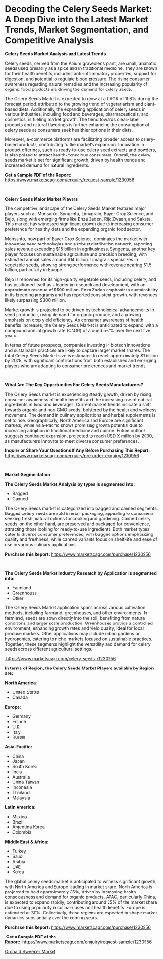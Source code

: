 <p><h1>Decoding the Celery Seeds Market: A Deep Dive into the Latest Market Trends, Market Segmentation, and Competitive Analysis</h1></p><p><strong>Celery Seeds Market Analysis and Latest Trends</strong></p>
<p><p>Celery seeds, derived from the Apium graveolens plant, are small, aromatic seeds used primarily as a spice and in traditional medicine. They are known for their health benefits, including anti-inflammatory properties, support for digestion, and potential to regulate blood pressure. The rising consumer awareness regarding natural remedies and the increasing popularity of organic food products are driving the demand for celery seeds.</p><p>The Celery Seeds Market is expected to grow at a CAGR of 11.8% during the forecast period, attributed to the growing trend of vegetarianism and plant-based diets. Additionally, the expanding application of celery seeds in various industries, including food and beverages, pharmaceuticals, and cosmetics, is fueling market growth. The trend towards clean-label products and natural flavorings is further enhancing the consumption of celery seeds as consumers seek healthier options in their diets.</p><p>Moreover, e-commerce platforms are facilitating broader access to celery-based products, contributing to the market’s expansion. Innovation in product offerings, such as ready-to-use celery seed extracts and powders, is also poised to attract health-conscious consumers. Overall, the celery seeds market is set for significant growth, driven by health trends and increased demand for natural ingredients.</p></p>
<p><strong>Get a Sample PDF of the Report:&nbsp;</strong> <a href="https://www.marketscagr.com/enquiry/request-sample/1230956?utm_campaign=3019&utm_medium=2&utm_source=Github&utm_content=ia&utm_term=30032025&utm_id=celery-seeds">https://www.marketscagr.com/enquiry/request-sample/1230956</a></p>
<p>&nbsp;</p>
<p><strong>Celery Seeds Major Market Players</strong></p>
<p><p>The competitive landscape of the Celery Seeds Market features major players such as Monsanto, Syngenta, Limagrain, Bayer Crop Science, and Bejo, along with emerging firms like Enza Zaden, Rijk Zwaan, and Sakata. This market has witnessed significant growth due to increasing consumer preference for healthy diets and the expanding organic food sector.</p><p>Monsanto, now part of Bayer Crop Science, dominates the market with innovative seed technologies and a robust distribution network, reporting sales revenue exceeding $15 billion in agribusiness. Syngenta, another key player, focuses on sustainable agriculture and precision breeding, with estimated annual sales around $14 billion. Limagrain specializes in vegetable seeds, showing strong performance with revenue nearing $1.5 billion, particularly in Europe.</p><p>Bejo is renowned for its high-quality vegetable seeds, including celery, and has positioned itself as a leader in research and development, with an approximate revenue of $500 million. Enza Zaden emphasizes sustainability in its breeding programs and has reported consistent growth, with revenues likely surpassing $300 million.</p><p>Market growth is projected to be driven by technological advancements in seed production, rising demand for organic produce, and a growing emphasis on crop yield efficiency. As consumer awareness of health benefits increases, the Celery Seeds Market is anticipated to expand, with a compound annual growth rate (CAGR) of around 5-7% over the next five years.</p><p>In terms of future prospects, companies investing in biotech innovations and sustainable practices are likely to capture larger market shares. The total Celery Seeds Market size is estimated to reach approximately $1 billion by 2028, with significant contributions from both established and emerging players who are adapting to consumer preferences and market trends.</p></p>
<p>&nbsp;</p>
<p><strong>What Are The Key Opportunities For Celery Seeds Manufacturers?</strong></p>
<p><p>The Celery Seeds market is experiencing steady growth, driven by rising consumer awareness of health benefits and the increasing use of natural ingredients in food and beverages. Current market trends indicate a shift towards organic and non-GMO seeds, bolstered by the health and wellness movement. The demand in culinary applications and herbal supplements is set to rise. Geographically, North America and Europe are significant markets, while Asia-Pacific shows promising growth potential due to increasing adoption in traditional medicine and cuisine. Future outlook suggests continued expansion, projected to reach USD X million by 2030, as manufacturers innovate to meet diverse consumer preferences.</p></p>
<p><strong>Inquire or Share Your Questions If Any Before Purchasing This Report:</strong> <a href="https://www.marketscagr.com/enquiry/pre-order-enquiry/1230956?utm_campaign=3019&utm_medium=2&utm_source=Github&utm_content=ia&utm_term=30032025&utm_id=celery-seeds">https://www.marketscagr.com/enquiry/pre-order-enquiry/1230956</a></p>
<p>&nbsp;</p>
<p><strong>Market Segmentation</strong></p>
<p><strong>The Celery Seeds Market Analysis by types is segmented into:</strong></p>
<p><ul><li>Bagged</li><li>Canned</li></ul></p>
<p><p>The Celery Seeds market is categorized into bagged and canned segments. Bagged celery seeds are sold in retail packaging, appealing to consumers seeking fresh, natural options for cooking and gardening. Canned celery seeds, on the other hand, are preserved and packaged for convenience, attracting those looking for ready-to-use ingredients. Both market types cater to diverse consumer preferences, with bagged options emphasizing quality and freshness, while canned variants focus on shelf-life and ease of use in various culinary applications.</p></p>
<p><strong>Purchase this Report:&nbsp;</strong><a href="https://www.marketscagr.com/purchase/1230956?utm_campaign=3019&utm_medium=2&utm_source=Github&utm_content=ia&utm_term=30032025&utm_id=celery-seeds">https://www.marketscagr.com/purchase/1230956</a></p>
<p>&nbsp;</p>
<p><strong>The Celery Seeds Market Industry Research by Application is segmented into:</strong></p>
<p><ul><li>Farmland</li><li>Greenhouse</li><li>Other</li></ul></p>
<p><p>The Celery Seeds Market application spans across various cultivation methods, including farmland, greenhouses, and other environments. In farmland, seeds are sown directly into the soil, benefiting from natural conditions and larger scale production. Greenhouses provide a controlled environment, enhancing growth rates and yield quality, ideal for local produce markets. Other applications may include urban gardens or hydroponics, catering to niche markets focused on sustainable practices. Together, these segments highlight the versatility and demand for celery seeds across different agricultural settings.</p></p>
<p><a href="https://www.marketscagr.com/celery-seeds-r1230956?utm_campaign=3019&utm_medium=2&utm_source=Github&utm_content=ia&utm_term=30032025&utm_id=celery-seeds">&nbsp;https://www.marketscagr.com/celery-seeds-r1230956</a></p>
<p><strong>In terms of Region, the Celery Seeds Market Players available by Region are:</strong></p>
<p>
    <p> <strong> North America: </strong>
        <ul>
            <li>United States</li>
            <li>Canada</li>
        </ul>
        </p> 
    <p> <strong> Europe: </strong>
        <ul>
            <li>Germany</li>
            <li>France</li>
            <li>U.K.</li>
            <li>Italy</li>
            <li>Russia</li>
        </ul>
        </p> 
    <p> <strong> Asia-Pacific: </strong>
        <ul>
            <li>China</li>
            <li>Japan</li>
            <li>South Korea</li>
            <li>India</li>
            <li>Australia</li>
            <li>China Taiwan</li>
            <li>Indonesia</li>
            <li>Thailand</li>
            <li>Malaysia</li>
        </ul>
        </p> 
    <p> <strong> Latin America: </strong>
        <ul>
            <li>Mexico</li>
            <li>Brazil</li>
            <li>Argentina Korea</li>
            <li>Colombia</li>
        </ul>
        </p> 
    <p> <strong> Middle East & Africa: </strong>
        <ul>
            <li>Turkey</li>
            <li>Saudi</li>
            <li>Arabia</li>
            <li>UAE</li>
            <li>Korea</li>
        </ul>
    </p>
    </p>
<p><p>The global celery seeds market is anticipated to witness significant growth, with North America and Europe leading in market share. North America is projected to hold approximately 35%, driven by increasing health consciousness and demand for organic products. APAC, particularly China, is expected to expand rapidly, contributing around 25% of the market share due to rising popularity in culinary uses and health benefits. Europe is estimated at 30%. Collectively, these regions are expected to shape market dynamics substantially over the coming years.</p></p>
<p><strong>Purchase this Report: </strong><a href="https://www.marketscagr.com/purchase/1230956?utm_campaign=3019&utm_medium=2&utm_source=Github&utm_content=ia&utm_term=30032025&utm_id=celery-seeds">https://www.marketscagr.com/purchase/1230956</a></p>
<p>&nbsp;<strong>Get a Sample PDF of the Report:&nbsp;&nbsp;</strong><a href="https://www.marketscagr.com/enquiry/request-sample/1230956?utm_campaign=3019&utm_medium=2&utm_source=Github&utm_content=ia&utm_term=30032025&utm_id=celery-seeds">https://www.marketscagr.com/enquiry/request-sample/1230956</a></p>
<p><strong></strong></p>
<p><p><a href="https://github.com/akermigarib/Market-Research-Report-List-1/blob/main/orchard-sweeper-market.md?utm_campaign=3019&utm_medium=2&utm_source=Github&utm_content=ia&utm_term=30032025&utm_id=celery-seeds">Orchard Sweeper Market</a></p></p>